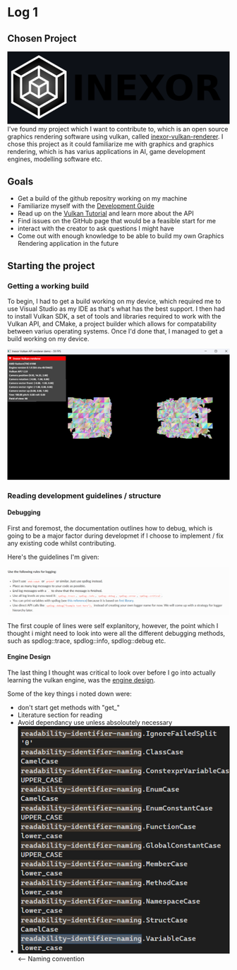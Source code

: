 # Log 1
## Chosen Project
![alt text](image.png)  
I've found my project which I want to contribute to, which is an open source graphics rendering software using vulkan, called [inexor-vulkan-renderer](https://github.com/inexorgame/vulkan-renderer). I chose this project as it could familiarize me with graphics and graphics rendering, which is has varius applications in AI, game development engines, modelling software etc.

## Goals
- Get a build of the github repositry working on my machine
- Familiarize myself with the [Development Guide](https://inexor-vulkan-renderer.readthedocs.io/en/latest/index.html#)
- Read up on the [Vulkan Tutorial](https://vulkan-tutorial.com/) and learn more about the API
- Find issues on the GitHub page that would be a feasible start for me
- interact with the creator to ask questions I might have
- Come out with enough knowledge to be able to build my own Graphics Rendering application in the future

## Starting the project
### Getting a working build
To begin, I had to get a build working on my device, which required me to use Visual Studio as my IDE as that's what has the best support. I then had to install Vulkan SDK, a set of tools and libraries required to work with the Vulkan API, and CMake, a project builder which allows for compatability between varius operating systems. Once I'd done that, I managed to get a build working on my device.

![alt text](image-1.png)

### Reading development guidelines / structure
#### Debugging
First and foremost, the documentation outlines how to debug, which is going to be a major factor during developmet if I choose to implement / fix any existing code whilst contributing. 

Here's the guidelines I'm given:

![alt text](image-2.png)

The first couple of lines were self explanitory, however, the point which I thought i might need to look into were all the different debugging methods, such as spdlog::trace, spdlog::info, spdlog::debug etc.

#### Engine Design
The last thing I thought was critical to look over before I go into actually learning the vulkan engine, was the [engine design](https://inexor-vulkan-renderer.readthedocs.io/en/latest/development/engine-design/main.html).  

Some of the key things i noted down were:
- don't start get methods with "get_"
- Literature section for reading
- Avoid dependancy use unless absoloutely necessary
- ![alt text](image-3.png) <-- Naming convention


